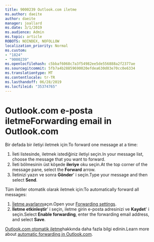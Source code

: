```yaml
---
title: 9000239 Outlook.com iletme
ms.author: daeite
author: daeite
manager: joallard
ms.date: 3/1/2019
ms.audience: Admin
ms.topic: article
ROBOTS: NOINDEX, NOFOLLOW
localization_priority: Normal
ms.custom:
- "1824"
- "9000239"
ms.openlocfilehash: c5bbaf6068c7a3f54982ee5de556888a2f2377ae
ms.sourcegitcommit: 5fb7a4b28859690020efdea630d03e70cc0e6334
ms.translationtype: MT
ms.contentlocale: tr-TR
ms.lasthandoff: 06/28/2019
ms.locfileid: "35374765"
---
```

# <a name="forwarding-email-in-outlookcom"></a><span data-ttu-id="7a507-102">Outlook.com e-posta iletme</span><span class="sxs-lookup"><span data-stu-id="7a507-102">Forwarding email in Outlook.com</span></span>

<span data-ttu-id="7a507-103">Bir defada bir iletiyi iletmek için:</span><span class="sxs-lookup"><span data-stu-id="7a507-103">To forward one message at a time:</span></span>

1. <span data-ttu-id="7a507-104">İleti listesinde, iletmek istediğiniz iletiyi seçin.</span><span class="sxs-lookup"><span data-stu-id="7a507-104">In your message list, choose the message that you want to forward.</span></span>
2. <span data-ttu-id="7a507-105">İleti bölmesinin üst köşede **ileriye** oku seçin.</span><span class="sxs-lookup"><span data-stu-id="7a507-105">At the top corner of the message pane, select the **Forward** arrow.</span></span>
3. <span data-ttu-id="7a507-106">İletinizi yazın ve sonra **Gönder**' i seçin.</span><span class="sxs-lookup"><span data-stu-id="7a507-106">Type your message and then select **Send**.</span></span>

<span data-ttu-id="7a507-107">Tüm iletiler otomatik olarak iletmek için:</span><span class="sxs-lookup"><span data-stu-id="7a507-107">To automatically forward all messages:</span></span>

1. <span data-ttu-id="7a507-108">[İletme ayarlarını](https://outlook.live.com/mail/options/mail/forwarding/forwardingOption)açın.</span><span class="sxs-lookup"><span data-stu-id="7a507-108">Open your [Forwarding settings](https://outlook.live.com/mail/options/mail/forwarding/forwardingOption).</span></span>
2. <span data-ttu-id="7a507-109">**İletme etkinleştir**' i seçin, iletme girin e-posta adresinizi ve **Kaydet**' i seçin.</span><span class="sxs-lookup"><span data-stu-id="7a507-109">Select **Enable forwarding**, enter the forwarding email address, and select **Save**.</span></span>

<span data-ttu-id="7a507-110">[Outlook.com otomatik iletme](https://support.office.com/article/6246987c-6c8f-4144-b255-14fc07007dad)hakkında daha fazla bilgi edinin.</span><span class="sxs-lookup"><span data-stu-id="7a507-110">Learn more about [automatic forwarding in Outlook.com](https://support.office.com/article/6246987c-6c8f-4144-b255-14fc07007dad).</span></span>